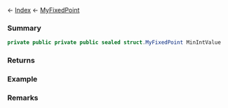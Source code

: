 ← [Index](Api-Index) ← [MyFixedPoint](VRage.MyFixedPoint)

### Summary

```csharp
private public private public sealed struct.MyFixedPoint MinIntValue
```

### Returns

### Example

### Remarks

